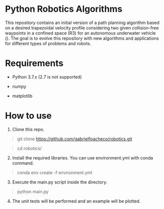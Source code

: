 # Python Robotics Algorithms 

This repository contains an initial version of a path planning algorithm based on a desired trapezoidal velocity profile considering two given collision-free waypoints in a confined space (R3) for an autonomous underwater vehicle (). The goal is to evolve this repository with new algorithms and applications for different types of problems and robots.  


# Requirements

- Python 3.7.x (2.7 is not supported)

- numpy

- matplotlib


# How to use

1. Clone this repo.

> git clone https://github.com/gabrielfpacheco/robotics.git

> cd robotics/


2. Install the required libraries. You can use environment.yml with conda command.

> conda env create -f environment.yml


3. Execute the main.py script inside the directory.

> python main.py


4. The unit tests will be performed and an example will be plotted.
